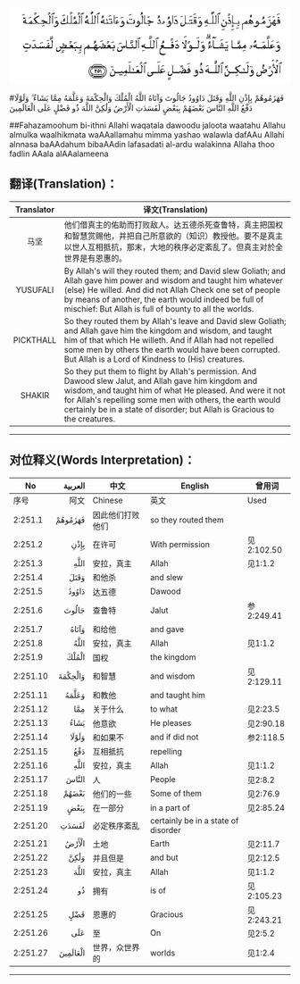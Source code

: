 ![002:251](images/002_251.gif)

#فَهَزَمُوهُمْ بِإِذْنِ اللَّهِ وَقَتَلَ دَاوُودُ جَالُوتَ وَآتَاهُ اللَّهُ الْمُلْكَ وَالْحِكْمَةَ وَعَلَّمَهُ مِمَّا يَشَاءُ ۗ وَلَوْلَا دَفْعُ اللَّهِ النَّاسَ بَعْضَهُمْ بِبَعْضٍ لَفَسَدَتِ الْأَرْضُ وَلَٰكِنَّ اللَّهَ ذُو فَضْلٍ عَلَى الْعَالَمِينَ 

##Fahazamoohum bi-ithni Allahi waqatala dawoodu jaloota waatahu Allahu almulka waalhikmata waAAallamahu mimma yashao walawla dafAAu Allahi alnnasa baAAdahum bibaAAdin lafasadati al-ardu walakinna Allaha thoo fadlin AAala alAAalameena 

## 翻译(Translation)：

| Translator | 译文(Translation)                                            |
| :--------: | ------------------------------------------------------------ |
|    马坚    | 他们借真主的佑助而打败敌人。达五德杀死查鲁特，真主把国权和智慧赏赐他，并把自己所意欲的（知识）教授他。要不是真主以世人互相抵抗，那末，大地的秩序必定紊乱了。但真主对於全世界是有恩惠的。 |
|  YUSUFALI  | By Allah's will they routed them; and David slew Goliath; and Allah gave him power and wisdom and taught him whatever (else) He willed. And did not Allah Check one set of people by means of another, the earth would indeed be full of mischief: But Allah is full of bounty to all the worlds. |
| PICKTHALL  | So they routed them by Allah's leave and David slew Goliath; and Allah gave him the kingdom and wisdom, and taught him of that which He willeth. And if Allah had not repelled some men by others the earth would have been corrupted. But Allah is a Lord of Kindness to (His) creatures. |
|   SHAKIR   | So they put them to flight by Allah's permission. And Dawood slew Jalut, and Allah gave him kingdom and wisdom, and taught him of what He pleased. And were it not for Allah's repelling some men with others, the earth would certainly be in a state of disorder; but Allah is Gracious to the creatures. |

---

## 对位释义(Words Interpretation)：

| No   | العربية | 中文    | English | 曾用词 |
| ---- | ------: | ------- | ------- | ------ |
| 序号 |    阿文 | Chinese | 英文    | Used   |
| 2:251.1  | فَهَزَمُوهُمْ  | 因此他们打败他们 | so they routed them                       |            |
| 2:251.2  | بِإِذْنِ     | 在许可           | With permission                           | 见2:102.50 |
| 2:251.3  | اللَّهِ     | 安拉，真主       | Allah                                     | 见1:1.2    |
| 2:251.4  | وَقَتَلَ     | 和他杀           | and slew                                  |            |
| 2:251.5  | دَاوُودُ    | 达五德           | Dawood                                    |            |
| 2:251.6  | جَالُوتَ    | 查鲁特           | Jalut                                     | 参2:249.41 |
| 2:251.7  | وَآتَاهُ    | 和给他           | and gave                                  |            |
| 2:251.8  | اللَّهُ     | 安拉，真主       | Allah                                     | 见1:1.2    |
| 2:251.9  | الْمُلْكَ    | 国权             | the kingdom                               |            |
| 2:251.10 | وَالْحِكْمَةَ  | 和智慧           | and wisdom                                | 见2:129.11 |
| 2:251.11 | وَعَلَّمَهُ    | 和教他           | and taught him                            |            |
| 2:251.12 | مِمَّا      | 关于什么         | to what                                   | 见2:23.5   |
| 2:251.13 | يَشَاءُ     | 他意欲           | He pleases                                | 见2:90.18  |
| 2:251.14 | وَلَوْلَا    | 和如果不         | and if did not                            | 参2:118.5  |
| 2:251.15 | دَفْعُ      | 互相抵抗         | repelling                                 |            |
| 2:251.16 | اللَّهِ     | 安拉，真主       | Allah                                     | 见1:1.2    |
| 2:251.17 | النَّاسَ    | 人               | People                                    | 见2:8.2    |
| 2:251.18 | بَعْضَهُمْ    | 他们的一些       | Some of them                              | 见2:76.9   |
| 2:251.19 | بِبَعْضٍ     | 在一部分         | in a part of                              | 见2:85.24  |
| 2:251.20 | لَفَسَدَتِ    | 必定秩序紊乱     | certainly be in a state of disorder |            |
| 2:251.21 | الْأَرْضُ    | 土地             | Earth                                     | 见2:11.7   |
| 2:251.22 | وَلَٰكِنَّ     | 并且但是         | and but                                   | 见2:12.5   |
| 2:251.23 | اللَّهَ     | 安拉，真主       | Allah                                     | 见1:1.2    |
| 2:251.24 | ذُو       | 拥有             | is of                                     | 见2:105.23 |
| 2:251.25 | فَضْلٍ      | 恩惠的           | Gracious                                  | 见2:243.21 |
| 2:251.26 | عَلَى      | 至               | On                                        | 见2:5.2    |
| 2:251.27 | الْعَالَمِينَ | 世界，众世界的   | worlds                                    | 见1:2.4    |

---
